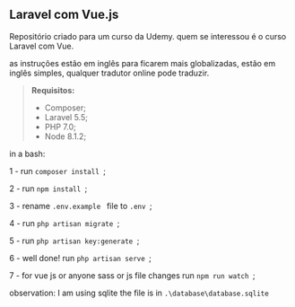 Laravel com Vue.js
---------


Repositório criado para um curso da Udemy.
quem se interessou é o curso Laravel com Vue.

as instruções estão em inglês para ficarem mais globalizadas,
estão em inglês simples, qualquer tradutor online pode traduzir.

> **Requisitos:**
> - Composer;
> - Laravel 5.5;
> - PHP 7.0;
> - Node 8.1.2;


in a bash:

1 - run ```composer install ```;

2 - run ```npm install ```;

3 - rename ```.env.example ``` file to ```.env ```;

4 - run ```php artisan migrate ```;

5 - run ```php artisan key:generate ```;

6 - well done! run ```php artisan serve ```;

7 - for vue js or anyone sass or js file changes run ```npm run watch ```;

observation: I am using sqlite the file is in ```.\database\database.sqlite ```
